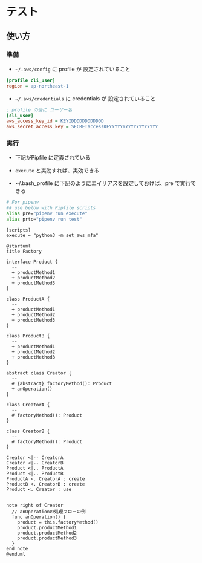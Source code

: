 # テスト
## 使い方

### 準備

- `~/.aws/config` に profile が 設定されていること

```ini
[profile cli_user]
region = ap-northeast-1
```

- `~/.aws/credentials` に credentials が 設定されていること

```ini
; profile の後に ユーザー名
[cli_user]
aws_access_key_id = KEYIDDDDDDDDDDDD
aws_secret_access_key = SECRETaccessKEYYYYYYYYYYYYYYYYYY
```

### 実行
- 下記がPipfile に定義されている
- `execute` と実効すれば、実効できる

- ~/.bash_profile に下記のようにエイリアスを設定しておけば、pre で実行できる
```sh
# For pipenv
## use below with Pipfile scripts
alias pre="pipenv run execute"
alias prtc="pipenv run test"
```
```init
[scripts]
execute = "python3 -m set_aws_mfa"
```

```plantuml
@startuml
title Factory

interface Product {
  --
  + productMethod1
  + productMethod2
  + productMethod3
}

class ProductA {
  --
  + productMethod1
  + productMethod2
  + productMethod3
}

class ProductB {
  --
  + productMethod1
  + productMethod2
  + productMethod3
}

abstract class Creator {
  --
  # {abstract} factoryMethod(): Product
  + anOperation()
}

class CreatorA {
  --
  # factoryMethod(): Product
}

class CreatorB {
  --
  # factoryMethod(): Product
}

Creator <|-- CreatorA
Creator <|-- CreatorB
Product <|.. ProductA
Product <|.. ProductB
ProductA <. CreatorA : create
ProductB <. CreatorB : create
Product <. Creator : use


note right of Creator
  // anOperationの処理フローの例
  func anOperation() {
    product = this.factoryMethod()
    product.productMethod1
    product.productMethod2
    product.productMethod3
  }
end note
@enduml

```
